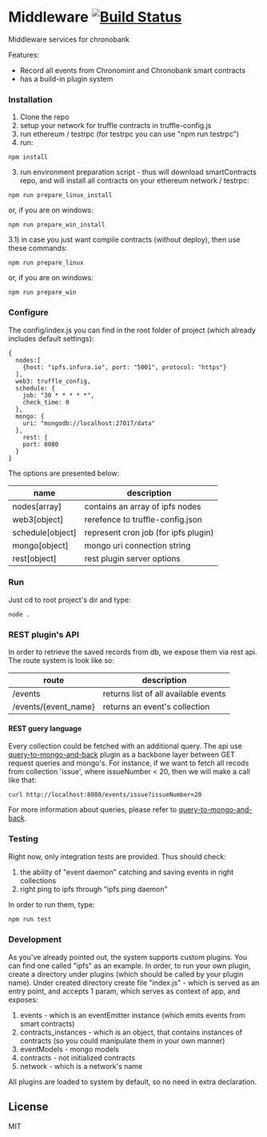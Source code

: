 # Middleware [![Build Status](https://travis-ci.org/ega-forever/Middleware.svg?branch=master)](https://travis-ci.org/ega-forever/Middleware)

Middleware services for chronobank

Features:
  - Record all events from Chronomint and Chronobank smart contracts
  - has a build-in plugin system

### Installation

1) Clone the repo
2) setup your network for truffle contracts in truffle-config.js
3) run ethereum / testrpc (for testrpc you can use "npm run testrpc")
4) run:
```
npm install
```
3) run environment preparation script - thus will download smartContracts repo, and will install all contracts on your ethereum network / testrpc:
```
npm run prepare_linux_install
```
or, if you are on windows:
```
npm run prepare_win_install
```

3.1) in case you just want compile contracts (without deploy), then use these commands:
```
npm run prepare_linux
```
or, if you are on windows:
```
npm run prepare_win
```



### Configure
The config/index.js you can find in the root folder of project (which already includes default settings):

```
{
  nodes:[
    {host: "ipfs.infura.io", port: "5001", protocol: "https"}
  ],
  web3: truffle_config,
  schedule: {
    job: "30 * * * * *",
    check_time: 0
  },
  mongo: {
    uri: "mongodb://localhost:27017/data"
  },
    rest: {
    port: 8080
  }
}
```

The options are presented below:

| name | description|
| ------ | ------ |
| nodes[array]   | contains an array of ipfs nodes
| web3[object]   | rerefence to truffle-config.json
| schedule[object]   | represent cron job (for ipfs plugin)
| mongo[object]   | mongo uri connection string
| rest[object]   | rest plugin server options

### Run
Just cd to root project's dir and type:
```
node .
```

### REST plugin's API
In order to retrieve the saved records from db,
we expose them via rest api. The route system is look like so:

| route | description|
| ------ | ------ |
| /events   | returns list of all available events
| /events/{event_name}   | returns an event's collection

#### REST guery language

Every collection could be fetched with an additional query. The api use [query-to-mongo-and-back](https://github.com/ega-forever/query-to-mongo-and-back) plugin as a backbone layer between GET request queries and mongo's. For instance, if we want to fetch all recods from collection 'issue', where issueNumber < 20, then we will make a call like that:
```
curl http://localhost:8080/events/issue?issueNumber<20
```

For more information about queries, please refer to [query-to-mongo-and-back](https://github.com/ega-forever/query-to-mongo-and-back).

### Testing
Right now, only integration tests are provided. Thus should check:
1) the ability of "event daemon" catching and saving events in right collections
2) right ping to ipfs through "ipfs ping daemon"

In order to run them, type:
```sh
npm run test
```

### Development
As you've already pointed out, the system supports custom plugins. You can find one called "ipfs" as an example.
In order, to run your own plugin, create a directory under plugins (which should be called by your plugin name). Under created directory create file "index.js" - which is served as an entry point, and accepts 1 param, which serves as context of app, and exposes:
1) events - which is an eventEmitter instance (which emits events from smart contracts)
2) contracts_instances - which is an object, that contains instances of contracts (so you could manipulate them in your own manner)
3) eventModels - mongo models
4) contracts - not initialized contracts
5) network - which is a network's name

All plugins are loaded to system by default, so no need in extra declaration.



License
----

MIT